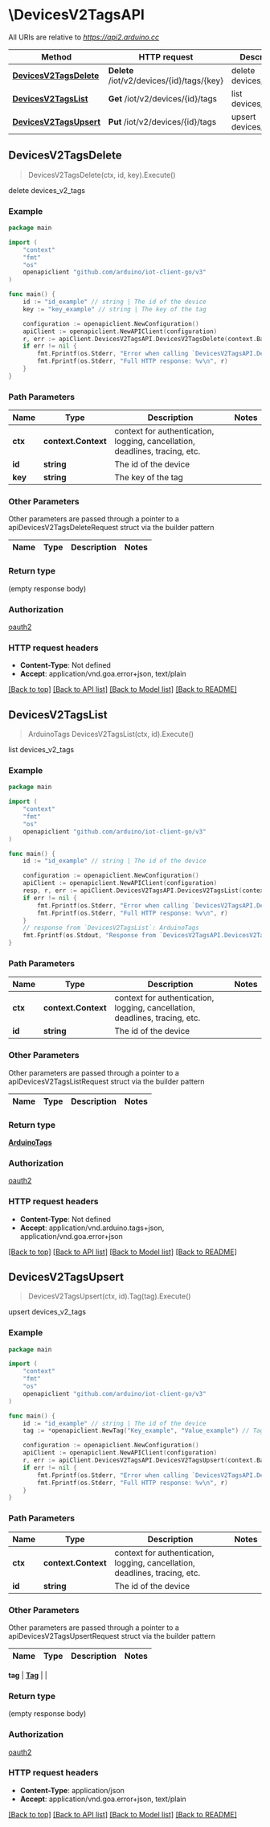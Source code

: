 # \DevicesV2TagsAPI

All URIs are relative to *https://api2.arduino.cc*

Method | HTTP request | Description
------------- | ------------- | -------------
[**DevicesV2TagsDelete**](DevicesV2TagsAPI.md#DevicesV2TagsDelete) | **Delete** /iot/v2/devices/{id}/tags/{key} | delete devices_v2_tags
[**DevicesV2TagsList**](DevicesV2TagsAPI.md#DevicesV2TagsList) | **Get** /iot/v2/devices/{id}/tags | list devices_v2_tags
[**DevicesV2TagsUpsert**](DevicesV2TagsAPI.md#DevicesV2TagsUpsert) | **Put** /iot/v2/devices/{id}/tags | upsert devices_v2_tags



## DevicesV2TagsDelete

> DevicesV2TagsDelete(ctx, id, key).Execute()

delete devices_v2_tags



### Example

```go
package main

import (
	"context"
	"fmt"
	"os"
	openapiclient "github.com/arduino/iot-client-go/v3"
)

func main() {
	id := "id_example" // string | The id of the device
	key := "key_example" // string | The key of the tag

	configuration := openapiclient.NewConfiguration()
	apiClient := openapiclient.NewAPIClient(configuration)
	r, err := apiClient.DevicesV2TagsAPI.DevicesV2TagsDelete(context.Background(), id, key).Execute()
	if err != nil {
		fmt.Fprintf(os.Stderr, "Error when calling `DevicesV2TagsAPI.DevicesV2TagsDelete``: %v\n", err)
		fmt.Fprintf(os.Stderr, "Full HTTP response: %v\n", r)
	}
}
```

### Path Parameters


Name | Type | Description  | Notes
------------- | ------------- | ------------- | -------------
**ctx** | **context.Context** | context for authentication, logging, cancellation, deadlines, tracing, etc.
**id** | **string** | The id of the device | 
**key** | **string** | The key of the tag | 

### Other Parameters

Other parameters are passed through a pointer to a apiDevicesV2TagsDeleteRequest struct via the builder pattern


Name | Type | Description  | Notes
------------- | ------------- | ------------- | -------------



### Return type

 (empty response body)

### Authorization

[oauth2](../README.md#oauth2)

### HTTP request headers

- **Content-Type**: Not defined
- **Accept**: application/vnd.goa.error+json, text/plain

[[Back to top]](#) [[Back to API list]](../README.md#documentation-for-api-endpoints)
[[Back to Model list]](../README.md#documentation-for-models)
[[Back to README]](../README.md)


## DevicesV2TagsList

> ArduinoTags DevicesV2TagsList(ctx, id).Execute()

list devices_v2_tags



### Example

```go
package main

import (
	"context"
	"fmt"
	"os"
	openapiclient "github.com/arduino/iot-client-go/v3"
)

func main() {
	id := "id_example" // string | The id of the device

	configuration := openapiclient.NewConfiguration()
	apiClient := openapiclient.NewAPIClient(configuration)
	resp, r, err := apiClient.DevicesV2TagsAPI.DevicesV2TagsList(context.Background(), id).Execute()
	if err != nil {
		fmt.Fprintf(os.Stderr, "Error when calling `DevicesV2TagsAPI.DevicesV2TagsList``: %v\n", err)
		fmt.Fprintf(os.Stderr, "Full HTTP response: %v\n", r)
	}
	// response from `DevicesV2TagsList`: ArduinoTags
	fmt.Fprintf(os.Stdout, "Response from `DevicesV2TagsAPI.DevicesV2TagsList`: %v\n", resp)
}
```

### Path Parameters


Name | Type | Description  | Notes
------------- | ------------- | ------------- | -------------
**ctx** | **context.Context** | context for authentication, logging, cancellation, deadlines, tracing, etc.
**id** | **string** | The id of the device | 

### Other Parameters

Other parameters are passed through a pointer to a apiDevicesV2TagsListRequest struct via the builder pattern


Name | Type | Description  | Notes
------------- | ------------- | ------------- | -------------


### Return type

[**ArduinoTags**](ArduinoTags.md)

### Authorization

[oauth2](../README.md#oauth2)

### HTTP request headers

- **Content-Type**: Not defined
- **Accept**: application/vnd.arduino.tags+json, application/vnd.goa.error+json

[[Back to top]](#) [[Back to API list]](../README.md#documentation-for-api-endpoints)
[[Back to Model list]](../README.md#documentation-for-models)
[[Back to README]](../README.md)


## DevicesV2TagsUpsert

> DevicesV2TagsUpsert(ctx, id).Tag(tag).Execute()

upsert devices_v2_tags



### Example

```go
package main

import (
	"context"
	"fmt"
	"os"
	openapiclient "github.com/arduino/iot-client-go/v3"
)

func main() {
	id := "id_example" // string | The id of the device
	tag := *openapiclient.NewTag("Key_example", "Value_example") // Tag | 

	configuration := openapiclient.NewConfiguration()
	apiClient := openapiclient.NewAPIClient(configuration)
	r, err := apiClient.DevicesV2TagsAPI.DevicesV2TagsUpsert(context.Background(), id).Tag(tag).Execute()
	if err != nil {
		fmt.Fprintf(os.Stderr, "Error when calling `DevicesV2TagsAPI.DevicesV2TagsUpsert``: %v\n", err)
		fmt.Fprintf(os.Stderr, "Full HTTP response: %v\n", r)
	}
}
```

### Path Parameters


Name | Type | Description  | Notes
------------- | ------------- | ------------- | -------------
**ctx** | **context.Context** | context for authentication, logging, cancellation, deadlines, tracing, etc.
**id** | **string** | The id of the device | 

### Other Parameters

Other parameters are passed through a pointer to a apiDevicesV2TagsUpsertRequest struct via the builder pattern


Name | Type | Description  | Notes
------------- | ------------- | ------------- | -------------

 **tag** | [**Tag**](Tag.md) |  | 

### Return type

 (empty response body)

### Authorization

[oauth2](../README.md#oauth2)

### HTTP request headers

- **Content-Type**: application/json
- **Accept**: application/vnd.goa.error+json, text/plain

[[Back to top]](#) [[Back to API list]](../README.md#documentation-for-api-endpoints)
[[Back to Model list]](../README.md#documentation-for-models)
[[Back to README]](../README.md)

